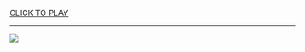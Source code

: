 
<a href="https://premium76.site?title=low_taper_fade_game_unblocked&ref=13M">CLICK TO PLAY</a></h3>
<hr>

<a href="https://premium76.site?title=low_taper_fade_game_unblocked&ref=13M"><img src="https://clearcache.store/games.png"></a>


